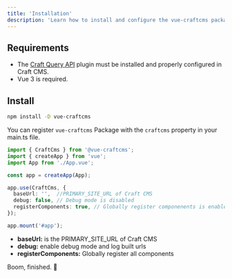 ```yaml
---
title: 'Installation'
description: 'Learn how to install and configure the vue-craftcms package.'
---
```


## Requirements

- The [Craft Query API](/libraries/craft-query-api) plugin must be installed and properly configured in Craft CMS.
- Vue 3 is required.

## Install

```bash
npm install -D vue-craftcms
```

You can register `vue-craftcms` Package with the `craftcms` property in your main.ts file.

```ts [main.ts]
import { CraftCms } from '@vue-craftcms';
import { createApp } from 'vue';
import App from './App.vue';

const app = createApp(App);

app.use(CraftCms, {
  baseUrl: '',  //PRIMARY_SITE_URL of Craft CMS
  debug: false, // Debug mode is disabled
  registerComponents: true, // Globally register componenents is enabled
});

app.mount('#app');
```

- **baseUrl:** is the PRIMARY_SITE_URL of Craft CMS
- **debug:** enable debug mode and log built urls
- **registerComponents:** Globally register all components

Boom, finished. 🚀